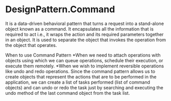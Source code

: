 # DesignPattern.Command

It is a data-driven behavioral pattern that turns a request into a stand-alone object known as a command.
It encapsulates all the information that is required to act i.e., it wraps the action and its required parameters together in an object.
It is used to separate the object that invokes the operation from the object that operates.

When to use Command Pattern
	*When we need to attach operations with objects using which we can queue operations, schedule their execution, or execute them remotely.
	*When we wish to implement reversible operations like undo and redo operations. Since the command pattern allows us to create objects that represent the actions that are to be performed in the application, we can create a list of tasks performed (list of command objects) and can undo or redo the task just by searching and executing the undo method of the last command object from the task list.